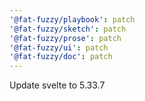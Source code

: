 ```yaml
---
'@fat-fuzzy/playbook': patch
'@fat-fuzzy/sketch': patch
'@fat-fuzzy/prose': patch
'@fat-fuzzy/ui': patch
'@fat-fuzzy/doc': patch
---
```


Update svelte to 5.33.7
